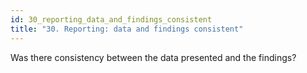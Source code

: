 ```yaml
---
id: 30_reporting_data_and_findings_consistent
title: "30. Reporting: data and findings consistent"
---
```

Was there consistency between the data presented and the findings? 
